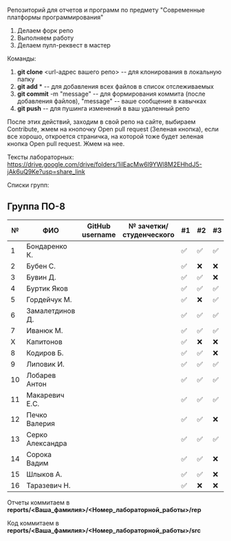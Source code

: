 Репозиторий для отчетов и программ по предмету "Современные платформы программирования"

1. Делаем форк репо
1. Выполняем работу
1. Делаем пулл-реквест в мастер

Команды:
1. **git clone** <url-адрес вашего репо> -- для клонирования в локальную папку
1. **git add** * -- для добавления всех файлов в список отслеживаемых
1. **git commit** -m "message" -- для формирования коммита (после добавления файлов), "message" -- ваше сообщение в кавычках
1. **git push** -- для пушинга изменений в ваш удаленный репо

После этих действий, заходим в свой репо на сайте, выбираем Contribute, жмем на кнопочку Open pull request (Зеленая кнопка), если все хорошо, откроется страничка, на которой тоже будет зеленая кнопка Open pull request. Жмем на нее.

Тексты лабораторных: https://drive.google.com/drive/folders/1ilEacMw6l9YWl8M2EHhdJ5-jAk6uQ9Ke?usp=share_link

Списки групп:

## Группа ПО-8

|№|ФИО|GitHub username|№ зачетки/студенческого|#1|#2|#3|#4|#5|#6|#7|
|---|---|---|---|---|---|---|---|---|---|---|
|1|Бондаренко К.|||✅|✅|✅|✅|✅|✅|✅|:x:|
|2|Бубен С.|||✅|:x:|:x:|:x:|:x:|:x:|:x:|:x:|
|3|Бувин Д.|||✅|✅|:x:|:x:|:x:|:x:|:x:|:x:|
|4|Буртик Яков|||✅|✅|✅|✅|:x:|:x:|:x:|
|5|Гордейчук М.|||✅|:x:|✅|:x:|:x:|:x:|:x:|
|6|Замалетдинов Д.|||✅|✅|✅|✅|✅|:x:|:x:|
|7|Иванюк М.|||✅|✅|✅|✅|✅|✅|:x:|:x:|
|X|Капитонов|||✅|:x:|:x:|:x:|:x:|:x:|:x:|:x:|
|8|Кодиров Б.|||✅|✅|:x:|:x:|:x:|:x:|:x:|:x:|
|9|Липовик И.|||✅|✅|✅|✅|:x:|:x:|:x:|:x:|
|10|Лобарев Антон|||✅|✅|✅|:x:|:x:|:x:|:x:|
|11|Макаревич Е.C.|||✅|✅|✅|:x:|:x:|:x:|:x:|
|12|Печко Валерия|||✅|✅|:x:|:x:|:x:|:x:|:x:|
|13|Серко Александра|||✅|✅|✅|✅|:x:|:x:|✅|✅|
|14|Сорока Вадим|||✅|✅|:x:|:x:|:x:|:x:|:x:|:x:|
|15|Шлыков А.|||✅|✅|:x:|:x:|:x:|:x:|✅|
|16|Таразевич Н.|||✅|:x:|:x:|:x:|:x:|:x:|:x:|

Отчеты коммитаем в **reports/<Ваша_фамилия>/<Номер_лабораторной_работы>/rep**

Код коммитаем в **reports/<Ваша_фамилия>/<Номер_лабораторной_работы>/src**

